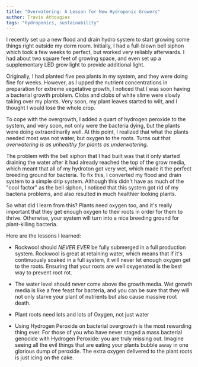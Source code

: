 ```yaml
---
title: "Overwatering: A Lesson for New Hydroponic Growers"
author: Travis Athougies
tags: "hydroponics, sustainability"
---
```


I recently set up a new flood and drain hydro system to start growing some things right outside my dorm room. Initially, I had a full-blown bell siphon which took a few weeks to perfect, but worked very reliably afterwards. I had about two square feet of growing space, and even set up a supplementary LED grow light to provide additional light.

Originally, I had planted five pea plants in my system, and they were doing fine for weeks. However, as I upped the nutrient concentrations in preparation for extreme vegetative growth, I noticed that I was soon having a bacterial growth problem. Clobs and clobs of white slime were slowly taking over my plants. Very soon, my plant leaves started to wilt, and I thought I would lose the whole crop.

To cope with the overgrowth, I added a quart of hydrogen peroxide to the system, and very soon, not only were the bacteria dying, but the plants were doing extraordinarily well. At this point, I realized that what the plants needed most was not water, but oxygen to the roots. Turns out that _overwatering is as unhealthy for plants as underwatering._

The problem with the bell siphon that I had built was that it only started draining the water after it had already reached the top of the grow media, which meant that all of my hydroton got very wet, which made it the perfect breeding ground for bacteria. To fix this, I converted my flood and drain system to a simple drip system. Although this didn't have as much of the "cool factor" as the bell siphon, I noticed that this system got rid of my bacteria problems, and also resulted in much healthier looking plants.

So what did I learn from this? Plants need oxygen too, and it's really important that they get enough oxygen to their roots in order for them to thrive. Otherwise, your system will turn into a nice breeding ground for plant-killing bacteria.

Here are the lessons I learned:

* Rockwool should _NEVER EVER_ be fully submerged in a full production system. Rockwool is great at retaining water, which means that if it's continuously soaked in a full system, it will never let enough oxygen get to the roots. Ensuring that your roots are well oxygenated is the best way to prevent root rot.

* The water level should _never_ come above the growth media. Wet growth media is like a free feast for bacteria, and you can be sure that they will not only starve your plant of nutrients but also cause massive root death.

* Plant roots need lots and lots of Oxygen, not just water

* Using Hydrogen Peroxide on bacterial overgrowth is the most rewarding thing ever. For those of you who have never staged a mass bacterial genocide with Hydrogen Peroxide: you are truly missing out. Imagine seeing all the evil things that are eating your plants bubble away in one glorious dump of peroxide. The extra oxygen delivered to the plant roots is just icing on the cake.
